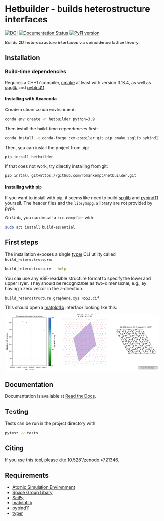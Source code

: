 # Hetbuilder - builds heterostructure interfaces

[![DOI](https://zenodo.org/badge/358881237.svg)](https://zenodo.org/badge/latestdoi/358881237)
[![Documentation Status](https://readthedocs.org/projects/hetbuilder/badge/?version=latest)](https://hetbuilder.readthedocs.io/en/latest/?badge=latest)
[![PyPI version](https://badge.fury.io/py/hetbuilder.svg)](https://badge.fury.io/py/hetbuilder)

Builds 2D heterostructure interfaces via coincidence lattice theory.

## Installation

### Build-time dependencies

Requires a C++17 compiler, [cmake](https://cmake.org/) at least with version 3.18.4, as well as [spglib](https://atztogo.github.io/spglib/python-spglib.html) and [pybind11](https://github.com/pybind/pybind11).

#### Installing with Anaconda

Create a clean conda environment:
```bash
conda env create -n hetbuilder python=3.9
```

Then install the build-time dependencies first:
```bash
conda install -c conda-forge cxx-compiler git pip cmake spglib pybind11
```

Then, you can install the project from pip:
```bash
pip install hetbuilder
```

If that does not work, try directly installing from git:
```bash
pip install git+https://github.com/romankempt/hetbuilder.git
```

#### Installing with pip

If you want to install with pip, it seems like need to build [spglib](https://atztogo.github.io/spglib/python-spglib.html) and [pybind11](https://github.com/pybind/pybind11) yourself. The header files and the `libsymspg.a` library are not provided by pypi.

On Unix, you can install a `cxx-compiler` with:
```bash
sudo apt install build-essential
```


## First steps

The installation exposes a single [typer](https://github.com/tiangolo/typer) CLI utility called `build_heterostructure`:

```bash
build_heterostructure --help
```

You can use any ASE-readable structure format to specify the lower and upper layer. They should be recognizable as two-dimensional, e.g., by having a zero vector in the *z*-direction.

```bash
build_heterostructure graphene.xyz MoS2.cif
```

This should open a [matplotlib](https://matplotlib.org/) interface looking like this:

![](pictures/interface.png)

## Documentation

Documentation is available at [Read the Docs](https://hetbuilder.readthedocs.io/en/latest/index.html).

## Testing

Tests can be run in the project directory with

```bash
pytest -v tests
```

## Citing

If you use this tool, please cite 10.5281/zenodo.4721346.

## Requirements

- [Atomic Simulation Environment](https://wiki.fysik.dtu.dk/ase/)
- [Space Group Libary](https://atztogo.github.io/spglib/python-spglib.html)
- [SciPy](https://www.scipy.org/)
- [matplotlib](https://matplotlib.org/)
- [pybind11](https://github.com/pybind/pybind11)
- [typer](https://github.com/tiangolo/typer)
